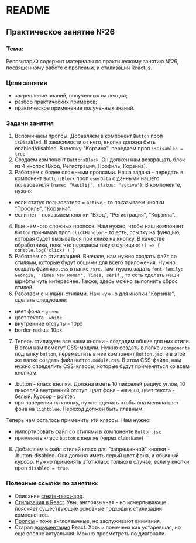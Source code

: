 # README

## Практическое занятие №26

### Тема:

Репозитарий содержит материалы по практическому занятию №26, посвященному работе с пропсами, и стилизации React.js.

### Цели занятия
- закрепление знаний, полученных на лекции;
- разбор практических примеров;
- практическое применение полученных знаний.

### Задачи занятия
1. Вспоминаем пропсы. Добавляем в компонент `Button` проп `isDisabled`. В зависимости от него, кнопка должна быть enabled/disabled. В кнопку "Корзина", передаем проп `isDisabled = true`
2. Создаем компонент `ButtonsBlock`. Он должен нам возвращать блок из 4 кнопок (Вход, Регистрация, Профиль, Корзина).
3. Работаем с более сложными пропсами. Наша задача - передать в компонент `ButtonsBlock` проп `userData` с данными нашего пользователя `{name: 'Vasilij', status: 'active'}`. В компоненте, нужно:
  - если статус пользователя = `active` - то показываем кнопки "Профиль", "Корзина".
  - если нет - показыаем кнопки "Вход", "Регистрация", "Корзина".
4. Еще немного сложных пропсов. Нам нужно, чтобы наш компонент `Button` принимал проп `clickHandler` - то есть, ссылку на функцию, которая будет вызываться при клике на кнопку. В качестве обработчика, пока что передаем такую функцию: `() => { console.log('click!') }`
5. Работаем со стилизацией. Вначале, нам нужно создать файл со стилями, которые будут общими для всего приложения. Нужно создать файл `App.css` в папке `/src`. Там, нужно задать `font-family: Georgia, 'Times New Roman', Times, serif;`, то есть сделать наши шрифты чуть интереснее. Также, здесь можно выполнить сброс стилей.
6. Работаем с инлайн-стилями. Нам нужно для кнопки "Корзина", сделать следуюшее:
  - цвет фона - `green`
  - цвет текста - `white`
  - внутренние отступы - 10px
  - border-radius: 10px.
7. Теперь стилизуем все наши кнопки - создадим общие для них стили. В этом нам помогут CSS-модули. Нужно создать в папке `/components` подпапку `button`, переместить в нее компонент `Button.jsx`, и в этой же папке создать файл `Button.module.css`. В этом CSS-файле, нам нужно определить CSS-классы, которые будут применяться ко всем кнопкам.
  - .button - класс кнопки. Должна иметь 10 пикселей радиус углов, 10 пикселей внутренний отступ, цвет фона - `#0096CD`, цвет текста - белый. Курсор - pointer.
  - при наведении на кнопку, нужно сделать чтобы она меняла цвет фона на `lightblue`. Переход должен быть плавным.

Теперь нам осталось применить эти классы. Нам нужно:
  - импортировать файл со стилями в компоненте `Button.jsx`
  - применить класс `button` к кнопке (через `className`)
8. Добавляем в файл стилей класс для "запрещенной" кнопки - .button-disabled. Она должна иметь серый цвет фона, и обычный курсор. Нужно применять этот класс только в случае, если у кнопки проп `disabled = true`.

### Полезные ссылки по занятию:
 - Описание [create-react-app](https://create-react-app.dev/).
 - [Стилизация в React](https://www.w3schools.com/react/react_css_styling.asp). Увы, англоязычная - но исчерпывающе поясняет существующие основные подходы к стилизации компонентов.
 - [Пропсы](https://www.w3schools.com/react/react_props.asp) - тоже англоязычные, но заслуживают внимания.
 - Старая [документация](https://legacy.reactjs.org/docs/components-and-props.html) React. Хоть и помечена как устаревшая, но еще вполне актуальная. Можно просмотреть по диагонали.
